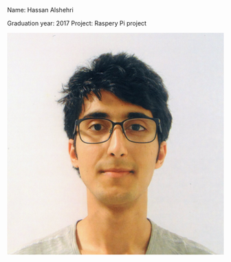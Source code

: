 Name: Hassan Alshehri

Graduation year: 2017
Project: Raspery Pi project

![Hassan](./lab3part1/hassan.jpg)
